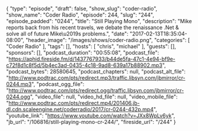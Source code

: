 {
  "type": "episode",
  "draft": false,
  "show_slug": "coder-radio",
  "show_name": "Coder Radio",
  "episode": 244,
  "slug": "244",
  "episode_padded": "0244",
  "title": "Still Playing Mono",
  "description": "Mike reports back from his recent travels, we debate the renaissance .Net & solve all of future Mike\u2019s problems.",
  "date": "2017-02-13T18:35:04-08:00",
  "header_image": "/images/shows/coder-radio.png",
  "categories": [
    "Coder Radio"
  ],
  "tags": [],
  "hosts": [
    "chris",
    "michael"
  ],
  "guests": [],
  "sponsors": [],
  "podcast_duration": "00:55:08",
  "podcast_file": "https://aphid.fireside.fm/d/1437767933/b44de5fa-47c1-4e94-bf9e-c72f8d1c8f5d/5b4ec3ad-0435-4c18-9ad8-639a17b88902.mp3",
  "podcast_bytes": 28580645,
  "podcast_chapters": null,
  "podcast_alt_file": "http://www.podtrac.com/pts/redirect.mp3/traffic.libsyn.com/jbmirror/cr-0244.mp3",
  "podcast_ogg_file": "http://www.podtrac.com/pts/redirect.ogg/traffic.libsyn.com/jbmirror/cr-0244.ogg",
  "video_file": null,
  "video_hd_file": null,
  "video_mobile_file": "http://www.podtrac.com/pts/redirect.mp4/201406.jb-dl.cdn.scaleengine.net/coderradio/2017/cr-0244-432p.mp4",
  "youtube_link": "https://www.youtube.com/watch?v=JXx8WpLv6yk",
  "jb_url": "/106816/still-playing-mono-cr-244/",
  "fireside_url": "/244"
}

